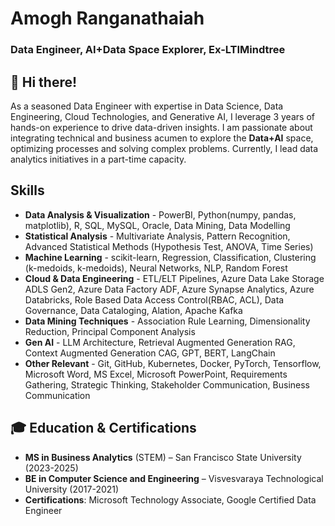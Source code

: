 # Amogh Ranganathaiah  
### Data Engineer, AI+Data Space Explorer, Ex-LTIMindtree


## 👋 Hi there!

As a seasoned Data Engineer with expertise in Data Science, Data Engineering, Cloud Technologies, and Generative AI, I leverage 3 years of hands-on experience to drive data-driven insights. I am passionate about integrating technical and business acumen to explore the **Data+AI** space, optimizing processes and solving complex problems. Currently, I lead data analytics initiatives in a part-time capacity.

## Skills

- **Data Analysis & Visualization** - PowerBI, Python(numpy, pandas, matplotlib), R, SQL, MySQL, Oracle, Data Mining, Data Modelling
- **Statistical Analysis** - Multivariate Analysis, Pattern Recognition, Advanced Statistical Methods (Hypothesis Test, ANOVA, Time Series)
- **Machine Learning** - scikit-learn, Regression, Classification, Clustering (k-medoids, k-medoids), Neural Networks, NLP, Random Forest
- **Cloud & Data Engineering** - ETL/ELT Pipelines, Azure Data Lake Storage ADLS Gen2, Azure Data Factory ADF, Azure Synapse Analytics, Azure Databricks, Role Based Data Access Control(RBAC, ACL), Data Governance, Data Cataloging, Alation, Apache Kafka
- **Data Mining Techniques** - Association Rule Learning, Dimensionality Reduction, Principal Component Analysis
- **Gen AI** - LLM Architecture, Retrieval Augmented Generation RAG, Context Augmented Generation CAG, GPT, BERT, LangChain
- **Other Relevant** - Git, GitHub, Kubernetes, Docker, PyTorch, Tensorflow, Microsoft Word, MS Excel, Microsoft PowerPoint, Requirements Gathering, Strategic Thinking, Stakeholder Communication, Business Communication

## 🎓 Education & Certifications

- **MS in Business Analytics** (STEM) – San Francisco State University (2023-2025)  
- **BE in Computer Science and Engineering** – Visvesvaraya Technological University (2017-2021)  
- **Certifications**: Microsoft Technology Associate, Google Certified Data Engineer
